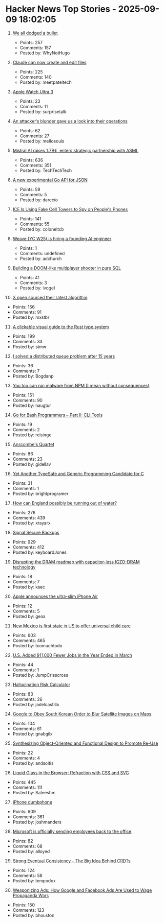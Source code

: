 # Hacker News Top Stories - 2025-09-09 18:02:05

1. [We all dodged a bullet](https://xeiaso.net/notes/2025/we-dodged-a-bullet/)
   - Points: 257
   - Comments: 157
   - Posted by: WhyNotHugo

2. [Claude can now create and edit files](https://www.anthropic.com/news/create-files)
   - Points: 225
   - Comments: 140
   - Posted by: meetpateltech

3. [Apple Watch Ultra 3](https://www.apple.com/newsroom/2025/09/introducing-apple-watch-ultra-3/)
   - Points: 23
   - Comments: 11
   - Posted by: surprisetalk

4. [An attacker’s blunder gave us a look into their operations](https://www.huntress.com/blog/rare-look-inside-attacker-operation)
   - Points: 62
   - Comments: 27
   - Posted by: mellosouls

5. [Mistral AI raises 1.7B€, enters strategic partnership with ASML](https://mistral.ai/news/mistral-ai-raises-1-7-b-to-accelerate-technological-progress-with-ai)
   - Points: 636
   - Comments: 351
   - Posted by: TechTechTech

6. [A new experimental Go API for JSON](https://go.dev/blog/jsonv2-exp)
   - Points: 59
   - Comments: 5
   - Posted by: darccio

7. [ICE Is Using Fake Cell Towers to Spy on People's Phones](https://www.forbes.com/sites/the-wiretap/2025/09/09/how-ice-is-using-fake-cell-towers-to-spy-on-peoples-phones/)
   - Points: 141
   - Comments: 55
   - Posted by: coloneltcb

8. [Weave (YC W25) is hiring a founding AI engineer](https://www.ycombinator.com/companies/weave-3/jobs/SqFnIFE-founding-ai-engineer)
   - Points: 1
   - Comments: undefined
   - Posted by: adchurch

9. [Building a DOOM-like multiplayer shooter in pure SQL](https://cedardb.com/blog/doomql/)
   - Points: 41
   - Comments: 3
   - Posted by: lvogel

10. [X open sourced their latest algorithm](https://github.com/twitter/the-algorithm)
   - Points: 156
   - Comments: 91
   - Posted by: mxstbr

11. [A clickable visual guide to the Rust type system](https://rustcurious.com/elements/)
   - Points: 199
   - Comments: 33
   - Posted by: stmw

12. [I solved a distributed queue problem after 15 years](https://www.dbos.dev/blog/durable-queues)
   - Points: 36
   - Comments: 7
   - Posted by: Bogdanp

13. [You too can run malware from NPM (I mean without consequences)](https://github.com/naugtur/running-qix-malware)
   - Points: 151
   - Comments: 90
   - Posted by: naugtur

14. [Go for Bash Programmers – Part II: CLI Tools](https://github.com/go-monk/from-bash-to-go-part-ii)
   - Points: 19
   - Comments: 2
   - Posted by: reisinge

15. [Anscombe's Quartet](https://en.wikipedia.org/wiki/Anscombe%27s_quartet)
   - Points: 86
   - Comments: 23
   - Posted by: gidellav

16. [Yet Another TypeSafe and Generic Programming Candidate for C](https://github.com/brightprogrammer/MisraStdC)
   - Points: 31
   - Comments: 1
   - Posted by: brightprogramer

17. [How can England possibly be running out of water?](https://www.theguardian.com/news/ng-interactive/2025/aug/17/how-can-england-possibly-be-running-out-of-water)
   - Points: 276
   - Comments: 439
   - Posted by: xrayarx

18. [Signal Secure Backups](https://signal.org/blog/introducing-secure-backups/)
   - Points: 929
   - Comments: 412
   - Posted by: keyboardJones

19. [Disrupting the DRAM roadmap with capacitor-less IGZO-DRAM technology](https://www.imec-int.com/en/articles/disrupting-dram-roadmap-capacitor-less-igzo-dram-technology)
   - Points: 18
   - Comments: 7
   - Posted by: ksec

20. [Apple announces the ultra-slim iPhone Air](https://www.theverge.com/news/771942/apple-iphone-17-air-announcement)
   - Points: 12
   - Comments: 5
   - Posted by: geox

21. [New Mexico is first state in US to offer universal child care](https://www.governor.state.nm.us/2025/09/08/new-mexico-is-first-state-in-nation-to-offer-universal-child-care/)
   - Points: 603
   - Comments: 465
   - Posted by: toomuchtodo

22. [U.S. Added 911,000 Fewer Jobs in the Year Ended in March](https://www.wsj.com/economy/jobs/us-job-growth-revision-a9777d98)
   - Points: 44
   - Comments: 1
   - Posted by: JumpCrisscross

23. [Hallucination Risk Calculator](https://github.com/leochlon/hallbayes)
   - Points: 83
   - Comments: 26
   - Posted by: jadelcastillo

24. [Google to Obey South Korean Order to Blur Satellite Images on Maps](https://www.barrons.com/news/google-to-obey-south-korean-order-to-blur-satellite-images-on-maps-653e934e)
   - Points: 104
   - Comments: 61
   - Posted by: gnabgib

25. [Synthesizing Object-Oriented and Functional Design to Promote Re-Use](https://cs.brown.edu/~sk/Publications/Papers/Published/kff-synth-fp-oo/)
   - Points: 22
   - Comments: 4
   - Posted by: andsoitis

26. [Liquid Glass in the Browser: Refraction with CSS and SVG](https://kube.io/blog/liquid-glass-css-svg/)
   - Points: 445
   - Comments: 111
   - Posted by: Sateeshm

27. [iPhone dumbphone](https://stopa.io/post/297)
   - Points: 609
   - Comments: 361
   - Posted by: joshmanders

28. [Microsoft is officially sending employees back to the office](https://www.businessinsider.com/microsoft-send-employees-back-to-office-rto-remote-work-2025-9)
   - Points: 82
   - Comments: 68
   - Posted by: alloyed

29. [Strong Eventual Consistency – The Big Idea Behind CRDTs](https://lewiscampbell.tech/blog/250908.html)
   - Points: 124
   - Comments: 56
   - Posted by: tempodox

30. [Weaponizing Ads: How Google and Facebook Ads Are Used to Wage Propaganda Wars](https://medium.com/@eslam.elsewedy/weaponizing-ads-how-governments-use-google-ads-and-facebook-ads-to-wage-propaganda-wars-199c707704cc)
   - Points: 150
   - Comments: 123
   - Posted by: bhouston

